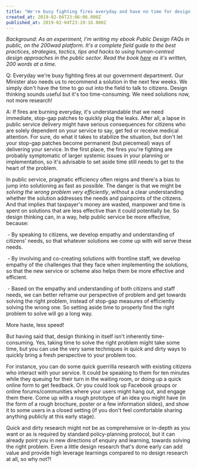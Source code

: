 ```yaml
---
title: "We're busy fighting fires everyday and have no time for design thinking!"
created_at: 2019-02-04T23:06:06.000Z
published_at: 2019-02-04T23:19:16.000Z
---
```

_Background: As an experiment, I'm writing my ebook Public Design FAQs in public, on the 200wad platform. It's a complete field guide to the best practices, strategies, tactics, tips and hacks to using human-centred design approaches in the public sector. Read the book [here](https://200wordsaday.com/search?category=publicdesignfaqs) as it's written, 200 words at a time._

  

Q: Everyday we're busy fighting fires at our government department. Our Minister also needs us to recommend a solution in the next few weeks. We simply don't have the time to go out into the field to talk to citizens. Design thinking sounds useful but it's too time-consuming. We need solutions now, not more research!

  

A: If fires are burning everyday, it's understandable that we need immediate, stop-gap patches to quickly plug the leaks. After all, a lapse in public service delivery might have serious consequences for citizens who are solely dependent on your service to say, get fed or receive medical attention. For sure, do what it takes to stabilize the situation, but don't let your stop-gap patches become permanent (but piecemeal) ways of delivering your service. In the first place, the fires you're fighting are probably symptomatic of larger systemic issues in your planning or implementation, so it's advisable to set aside time still needs to get to the heart of the problem.

  

In public service, pragmatic efficiency often reigns and there's a bias to jump into solutioning as fast as possible. The danger is that we might be _solving the wrong problem very efficiently_, without a clear understanding whether the solution addresses the needs and painpoints of the citizens. And that implies that taxpayer's money are wasted, manpower and time is spent on solutions that are less effective than it could potentially be. So design thinking can, in a way, help public service be more effective, because:

  

 - By speaking to citizens, we develop empathy and understanding of citizens' needs, so that whatever solutions we come up with will serve these needs.

 - By involving and co-creating solutions with frontline staff, we develop empathy of the challenges that they face when implementing the solutions, so that the new service or scheme also helps them be more effective and efficient.

 - Based on the empathy and understanding of both citizens and staff needs, we can better reframe our perspective of problem and get towards solving the right problem, instead of stop-gap measures of efficiently solving the wrong one. So setting aside time to properly find the right problem to solve will go a long way.

  

More haste, less speed!

  

But having said that, design thinking in itself isn't inherently time-consuming. Yes, taking time to solve the right problem might take some time, but you can use the very same techniques in quick and dirty ways to quickly bring a fresh perspective to your problem too.

  

For instance, you can do some quick guerrilla research with existing citizens who interact with your service. It could be speaking to them for ten minutes while they queuing for their turn in the waiting room, or doing up a quick online form to get feedback. Or you could look up Facebook groups or online forums/communities where your users might hang out, and engage them there. Come up with a rough prototype of an idea you might have (in the form of a rough brochure, poster or a few information slides), and show it to some users in a closed setting (if you don't feel comfortable sharing anything publicly at this early stage).

  

Quick and dirty research might not be as comprehensive or in-depth as you want or as is required by standard policy-planning protocol, but it can already point you in new directions of enquiry and learning, towards solving the right problem. Even a little design research that's done early can add value and provide high leverage learnings compared to no design research at all, so why not?!
